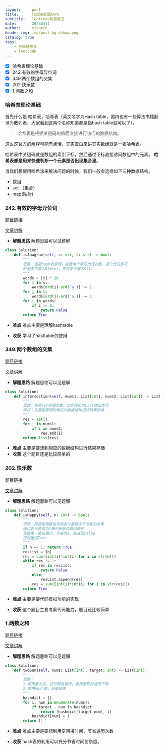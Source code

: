 ```yaml
---
layout:     post
title:      代码随想录DAY5
subtitle:   leetcode刷题笔记
date:       20230411
author:     xiaoxin
header-img: img/post-bg-debug.png
catalog: true
tags:
    - 代码随想录
    - leetcode
---
```


- [x] 哈希表理论基础
- [x] 242.有效的字母异位词
- [x] 349.两个数组的交集
- [x] 202.快乐数
- [x] 1.两数之和

### 哈希表理论基础

首先什么是 哈希表，哈希表（英文名字为Hash table，国内也有一些算法书籍翻译为散列表，大家看到这两个名称知道都是指hash table就可以了）。

> 哈希表是根据关键码的值而直接进行访问的数据结构。

这么这官方的解释可能有点懵，其实直白来讲其实数组就是一张哈希表。

哈希表中关键码就是数组的索引下标，然后通过下标直接访问数组中的元素。
**哈希表都是用来快速判断一个元素是否出现集合里**。

当我们想使用哈希法来解决问题的时候，我们一般会选择如下三种数据结构。

-   数组
-   set （集合）
-   map(映射)

### 242.有效的字母异位词

[题目链接](https://leetcode.cn/problems/valid-anagram/)

[文章讲解](https://programmercarl.com/0242.%E6%9C%89%E6%95%88%E7%9A%84%E5%AD%97%E6%AF%8D%E5%BC%82%E4%BD%8D%E8%AF%8D.html)

- **解题思路**
	解题思路可以见题解

```python
class Solution:
    def isAnagram(self, s: str, t: str) -> bool:
        """
        思路：使用hash表原理，存储每个字符出现次数，逐个比较即可
        时间复杂度为O(m+n)，空间复杂度为O(1)
        """
        words = [0] * 26
        for i in s:
            words[ord(i)-ord('a')] += 1
        for j in t:
            words[ord(j)-ord('a')] -= 1
        for i in words:
            if i != 0:
                return False
        return True
```

- **难点**
	难点主要是理解hashtable

- **收获**
	学习了hasttable的使用


### 349.两个数组的交集

[题目链接](https://leetcode.cn/problems/intersection-of-two-arrays/)

[文章讲解](https://programmercarl.com/0349.%E4%B8%A4%E4%B8%AA%E6%95%B0%E7%BB%84%E7%9A%84%E4%BA%A4%E9%9B%86.html)

- **解题思路**
	解题思路可以见题解

```python
class Solution:
    def intersection(self, nums1: List[int], nums2: List[int]) -> List[int]:
        """
        思路：使用set存储交集，之后转化为List输出即可
        难点：主要是要想到相应的数据结构进行结果存储
        """
        res = set()
        for i in nums1:
            if i in nums2:
                res.add(i)
        return list(res)
```

- **难点**
	主要是要想到相应的数据结构进行结果存储
- **收获**
	这个题目还是比较简单的

### 202.快乐数

[题目链接](https://leetcode.cn/problems/happy-number/)

[文章讲解](https://programmercarl.com/0202.%E5%BF%AB%E4%B9%90%E6%95%B0.html)

- **解题思路**
	解题思路可以见题解

```python
class Solution:
    def isHappy(self, n: int) -> bool:
        """
        思路：直接使用数组存储各位置数字平方和的结果
        通过迭代是否为1来判断是否跳出循环
        当结果一直在循环，不变为1，则返回False
        否则返回True
        """
        if n == 1: return True
        resList = [n]
        res = sum([int(i)*int(i) for i in str(n)])
        while res != 1:
            if res in resList:
                return False
            else:
                resList.append(res)
            res = sum([int(i)*int(i) for i in str(res)])
        return True
```

- **难点**
	主要是要代码模拟功能的实现

- **收获**
	这个题目主要考察代码能力，题目还比较简单


### 1.两数之和

[题目链接](https://leetcode.cn/problems/two-sum/)

[文章讲解](https://programmercarl.com/0001.%E4%B8%A4%E6%95%B0%E4%B9%8B%E5%92%8C.html)

- **解题思路**
	解题思路可以见题解

```python
class Solution:
    def twoSum(self, nums: List[int], target: int) -> List[int]:
        """
        思路：
        1.使用暴力法，进行两层循环，查找整数并返回下标
        2.使用hash表，记录结果
        """
        hashdict = {}
        for i, num in enumerate(nums):
            if target - num in hashdict:
                return [hashdict[target-num], i]
            hashdict[num] = i
        return []
```

- **难点**
	难点主要是要想到用空间换时间，节省遍历次数

- **收获**
	hash表的利用可以充分节省时间复杂度。



